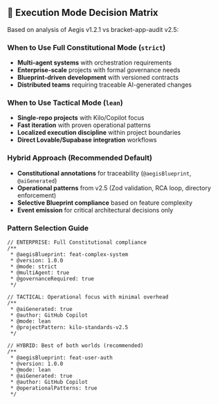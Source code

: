 <!--
@aegisFrameworkVersion: 2.4.0
@intent: Template section for agent instructions
@context: Modular content for framework instruction generation
-->

## 🎯 **Execution Mode Decision Matrix**

Based on analysis of Aegis v1.2.1 vs bracket-app-audit v2.5:

### When to Use Full Constitutional Mode (`strict`)

- **Multi-agent systems** with orchestration requirements
- **Enterprise-scale** projects with formal governance needs
- **Blueprint-driven development** with versioned contracts
- **Distributed teams** requiring traceable AI-generated changes

### When to Use Tactical Mode (`lean`)

- **Single-repo projects** with Kilo/Copilot focus
- **Fast iteration** with proven operational patterns
- **Localized execution discipline** within project boundaries
- **Direct Lovable/Supabase integration** workflows

### Hybrid Approach (Recommended Default)

- **Constitutional annotations** for traceability (`@aegisBlueprint`, `@aiGenerated`)
- **Operational patterns** from v2.5 (Zod validation, RCA loop, directory enforcement)
- **Selective Blueprint compliance** based on feature complexity
- **Event emission** for critical architectural decisions only

### Pattern Selection Guide

```
// ENTERPRISE: Full Constitutional compliance
/**
 * @aegisBlueprint: feat-complex-system
 * @version: 1.0.0
 * @mode: strict
 * @multiAgent: true
 * @governanceRequired: true
 */

// TACTICAL: Operational focus with minimal overhead
/**
 * @aiGenerated: true
 * @author: GitHub Copilot
 * @mode: lean
 * @projectPattern: kilo-standards-v2.5
 */

// HYBRID: Best of both worlds (recommended)
/**
 * @aegisBlueprint: feat-user-auth
 * @version: 1.0.0
 * @mode: lean
 * @aiGenerated: true
 * @author: GitHub Copilot
 * @operationalPatterns: true
 */
```
